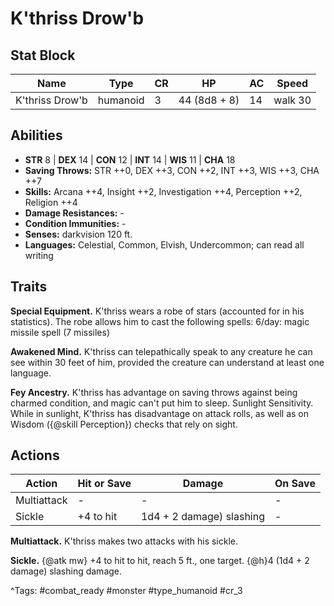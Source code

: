 # K'thriss Drow'b

## Stat Block

| Name | Type | CR | HP | AC | Speed |
|------|------|----|----|----|-------|
| K'thriss Drow'b | humanoid | 3 | 44 (8d8 + 8) | 14 | walk 30 |

## Abilities

- **STR** 8 | **DEX** 14 | **CON** 12 | **INT** 14 | **WIS** 11 | **CHA** 18
- **Saving Throws:** STR ++0, DEX ++3, CON ++2, INT ++3, WIS ++3, CHA ++7  
- **Skills:** Arcana ++4, Insight ++2, Investigation ++4, Perception ++2, Religion ++4  
- **Damage Resistances:** -  
- **Condition Immunities:** -  
- **Senses:** darkvision 120 ft.  
- **Languages:** Celestial, Common, Elvish, Undercommon; can read all writing

## Traits

**Special Equipment.** K'thriss wears a robe of stars (accounted for in his statistics). The robe allows him to cast the following spells: 6/day: magic missile spell (7 missiles)

**Awakened Mind.** K'thriss can telepathically speak to any creature he can see within 30 feet of him, provided the creature can understand at least one language.

**Fey Ancestry.** K'thriss has advantage on saving throws against being charmed condition, and magic can't put him to sleep. Sunlight Sensitivity. While in sunlight, K'thriss has disadvantage on attack rolls, as well as on Wisdom ({@skill Perception}) checks that rely on sight.


## Actions

| Action | Hit or Save | Damage | On Save |
|--------|--------------|--------|----------|
| Multiattack | - | - | - |
| Sickle | +4 to hit | 1d4 + 2 damage) slashing | - |

**Multiattack.** K'thriss makes two attacks with his sickle.

**Sickle.** {@atk mw} +4 to hit to hit, reach 5 ft., one target. {@h}4 (1d4 + 2 damage) slashing damage.


^Tags: #combat_ready #monster #type_humanoid #cr_3